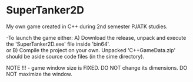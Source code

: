 # SuperTanker2D
My own game created in C++ during 2nd semester PJATK studies.




-To launch the game either:
A) Download the release, unpack and execute the 'SuperTanker2D.exe' file inside 'bin64'.    
or
B) Compile the project on your own. Unpacked 'C++GameData.zip' should be aside source code files (in the sime directory).


NOTE !!! - game window size is FIXED. DO NOT change its dimensions. DO NOT maximize the window.
